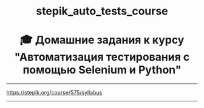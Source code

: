 
<h1 align="center"><strong>stepik_auto_tests_course</strong></h1>

<h1 align="center"><strong>🎓 Домашние задания к курсу "Автоматизация тестирования с помощью Selenium и Python"</strong></h1>


---


https://stepik.org/course/575/syllabus


---
